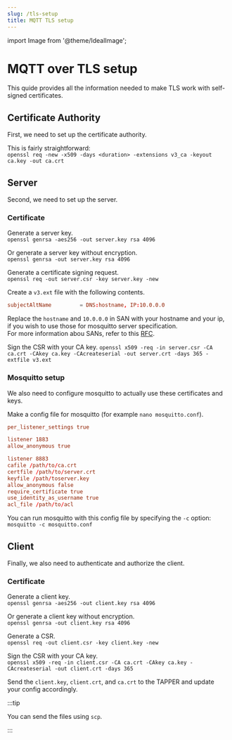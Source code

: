 ```yaml
---
slug: /tls-setup
title: MQTT TLS setup
---
```


import Image from '@theme/IdealImage';

# MQTT over TLS setup

This quide provides all the information needed to make TLS work with self-signed certificates.

## Certificate Authority

First, we need to set up the certificate authority.

This is fairly straightforward:  
`openssl req -new -x509 -days <duration> -extensions v3_ca -keyout ca.key -out ca.crt`

## Server

Second, we need to set up the server.

### Certificate

Generate a server key.  
`openssl genrsa -aes256 -out server.key rsa 4096`

Or generate a server key without encryption.  
`openssl genrsa -out server.key rsa 4096`

Generate a certificate signing request.  
`openssl req -out server.csr -key server.key -new`

Create a `v3.ext` file with the following contents.  
```conf
subjectAltName         = DNS:hostname, IP:10.0.0.0
```

Replace the `hostname` and `10.0.0.0` in SAN with your hostname and your ip, if you wish to use those for mosquitto server specification.  
For more information abou SANs, refer to this [RFC](https://www.rfc-editor.org/rfc/rfc9525#name-identifying-application-ser).

Sign the CSR with your CA key.
`openssl x509 -req -in server.csr -CA ca.crt -CAkey ca.key -CAcreateserial -out server.crt -days 365 -extfile v3.ext`

### Mosquitto setup

We also need to configure mosquitto to actually use these certificates and keys.


Make a config file for mosquitto (for example `nano mosquitto.conf`).

```conf
per_listener_settings true

listener 1883
allow_anonymous true

listener 8883
cafile /path/to/ca.crt
certfile /path/to/server.crt
keyfile /path/toserver.key
allow_anonymous false
require_certificate true
use_identity_as_username true
acl_file /path/to/acl
```

You can run mosquitto with this config file by specifying the `-c` option: `mosquitto -c mosquitto.conf`

## Client

Finally, we also need to authenticate and authorize the client.

### Certificate

Generate a client key.  
`openssl genrsa -aes256 -out client.key rsa 4096`

Or generate a client key without encryption.  
`openssl genrsa -out client.key rsa 4096`

Generate a CSR.  
`openssl req -out client.csr -key client.key -new`

Sign the CSR with your CA key.  
`openssl x509 -req -in client.csr -CA ca.crt -CAkey ca.key -CAcreateserial -out client.crt -days 365`

Send the `client.key`, `client.crt`, and `ca.crt` to the TAPPER and update your config accordingly.

:::tip

You can send the files using `scp`.

:::

